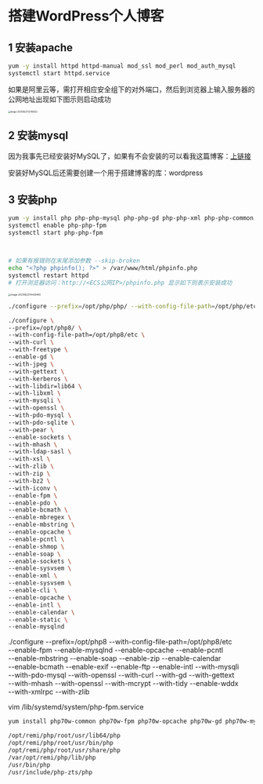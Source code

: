 # 搭建WordPress个人博客

## 1 安装apache

```sh
yum -y install httpd httpd-manual mod_ssl mod_perl mod_auth_mysql
systemctl start httpd.service
```

如果是阿里云等，需打开相应安全组下的对外端口，然后到浏览器上输入服务器的公网地址出现如下图示则启动成功

<img src="C:\Users\x3125\AppData\Roaming\Typora\typora-user-images\image-20210822113706832.png" alt="image-20210822113706832" style="zoom:30%;" />

## 2 安装mysql

因为我事先已经安装好MySQL了，如果有不会安装的可以看我这篇博客：[上链接]()

安装好MySQL后还需要创建一个用于搭建博客的库：wordpress

## 3 安装php

```sh
yum -y install php php-php-mysql php-php-gd php-php-xml php-php-common php-php-mbstring php-php-ldap php-php-pear php-php-xmlrpc php-php-imap
systemctl enable php-php-fpm
systemctl start php-php-fpm



# 如果有报错则在末尾添加参数 --skip-broken
echo "<?php phpinfo(); ?>" > /var/www/html/phpinfo.php
systemctl restart httpd
# 打开浏览器访问：http://<ECS公网IP>/phpinfo.php 显示如下则表示安装成功
```

<img src="C:\Users\x3125\AppData\Roaming\Typora\typora-user-images\image-20210822114429465.png" alt="image-20210822114429465" style="zoom:33%;" />









```sh
./configure --prefix=/opt/php/php/ --with-config-file-path=/opt/php/etc  --enable-fpm --enable-mysqlnd --enable-opcache --enable-pcntl --enable-mbstring --enable-soap --enable-zip --enable-calendar  --enable-bcmath --enable-exif --enable-ftp --enable-intl --with-mysqli  --with-pdo-mysql --with-openssl --with-curl --with-gd --with-gettext  --with-mhash --with-openssl --with-mcrypt --with-tidy --enable-wddx  --with-xmlrpc --with-zlib
```



```sh
./configure \
--prefix=/opt/php8/ \
--with-config-file-path=/opt/php8/etc \
--with-curl \
--with-freetype \
--enable-gd \
--with-jpeg \
--with-gettext \
--with-kerberos \
--with-libdir=lib64 \
--with-libxml \
--with-mysqli \
--with-openssl \
--with-pdo-mysql \
--with-pdo-sqlite \
--with-pear \
--enable-sockets \
--with-mhash \
--with-ldap-sasl \
--with-xsl \
--with-zlib \
--with-zip \
--with-bz2 \
--with-iconv \
--enable-fpm \
--enable-pdo \
--enable-bcmath \
--enable-mbregex \
--enable-mbstring \
--enable-opcache \
--enable-pcntl \
--enable-shmop \
--enable-soap \
--enable-sockets \
--enable-sysvsem \
--enable-xml \
--enable-sysvsem \
--enable-cli \
--enable-opcache \
--enable-intl \
--enable-calendar \
--enable-static \
--enable-mysqlnd
```



./configure --prefix=/opt/php8 --with-config-file-path=/opt/php8/etc \
--enable-fpm --enable-mysqlnd --enable-opcache --enable-pcntl \
--enable-mbstring --enable-soap --enable-zip --enable-calendar \
--enable-bcmath --enable-exif --enable-ftp --enable-intl --with-mysqli \
--with-pdo-mysql --with-openssl --with-curl --with-gd --with-gettext \
--with-mhash --with-openssl --with-mcrypt --with-tidy --enable-wddx \
--with-xmlrpc --with-zlib





vim /lib/systemd/system/php-fpm.service 





```sh
yum install php70w-common php70w-fpm php70w-opcache php70w-gd php70w-mysqlnd php70w-mbstring php70w-pecl-redis php70w-pecl-memcached php70w-devel
```





```sh
/opt/remi/php/root/usr/lib64/php
/opt/remi/php/root/usr/bin/php
/opt/remi/php/root/usr/share/php
/var/opt/remi/php/lib/php
/usr/bin/php
/usr/include/php-zts/php
```

